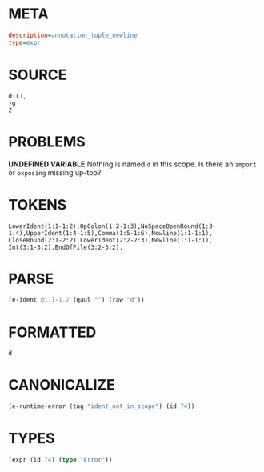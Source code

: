 # META
~~~ini
description=annotation_tuple_newline
type=expr
~~~
# SOURCE
~~~roc
d:(J,
)g
2
~~~
# PROBLEMS
**UNDEFINED VARIABLE**
Nothing is named `d` in this scope.
Is there an `import` or `exposing` missing up-top?

# TOKENS
~~~zig
LowerIdent(1:1-1:2),OpColon(1:2-1:3),NoSpaceOpenRound(1:3-1:4),UpperIdent(1:4-1:5),Comma(1:5-1:6),Newline(1:1-1:1),
CloseRound(2:1-2:2),LowerIdent(2:2-2:3),Newline(1:1-1:1),
Int(3:1-3:2),EndOfFile(3:2-3:2),
~~~
# PARSE
~~~clojure
(e-ident @1.1-1.2 (qaul "") (raw "d"))
~~~
# FORMATTED
~~~roc
d
~~~
# CANONICALIZE
~~~clojure
(e-runtime-error (tag "ident_not_in_scope") (id 74))
~~~
# TYPES
~~~clojure
(expr (id 74) (type "Error"))
~~~
